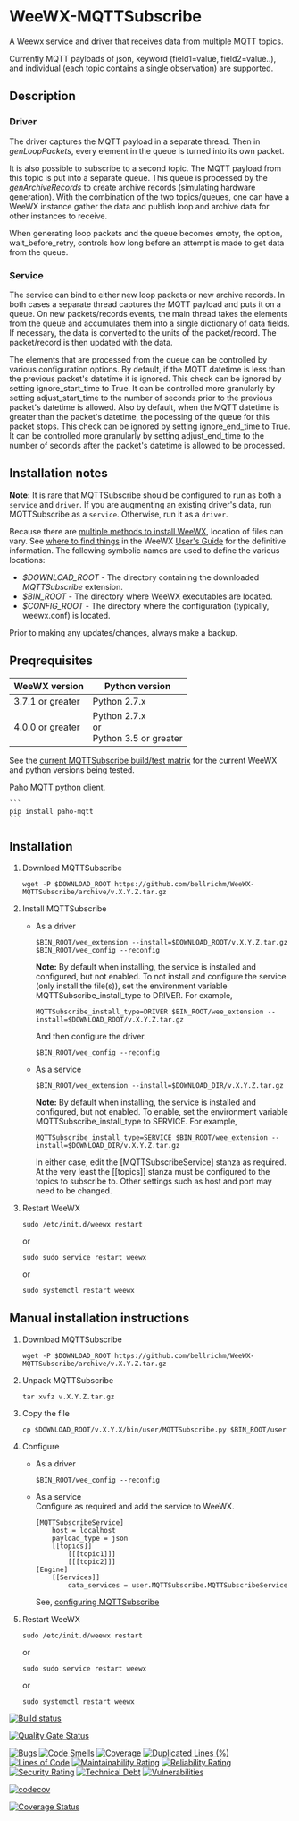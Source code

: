 # WeeWX-MQTTSubscribe
A Weewx service and driver that receives data from multiple MQTT topics.

Currently MQTT payloads of json, keyword (field1=value, field2=value..), and individual (each topic contains a single observation) are supported. 

## Description
### **Driver** ### 
The driver captures the MQTT payload in a separate thread. Then in *genLoopPackets*, every element in the queue is turned into its own packet. 

It is also possible to subscribe to a second topic. The MQTT payload from this topic is put into a separate queue. This queue is processed by the *genArchiveRecords* to create archive records (simulating hardware generation). With the combination of the two topics/queues, one can have a WeeWX instance gather the data and publish loop and archive data for other instances to receive.

When generating loop packets and the queue becomes empty, the option, wait_before_retry, controls how long before an attempt is made to get data from the queue.
### **Service**
The service can bind to either new loop packets or new archive records. In both cases a separate thread captures the MQTT payload and puts it on a queue. On new packets/records events, the main thread takes the elements from the queue and accumulates them into a single dictionary of data fields. If necessary, the data is converted to the units of the packet/record. The packet/record is then updated with the data.

The elements that are processed from the queue can be controlled by various configuration options. By default, if the MQTT datetime is less than the previous packet's datetime it is ignored. This check can be ignored by setting ignore_start_time to True. It can be controlled more granularly by setting adjust_start_time to the number of seconds prior to the previous packet's datetime is allowed. Also by default, when the MQTT datetime is greater than the packet's datetime, the pocessing of the queue for this packet stops. This check can be ignored by setting ignore_end_time to True. It can be controlled more granularly by setting adjust_end_time to the number of seconds after the packet's datetime is allowed to be processed.

## Installation notes
**Note:** It is rare that MQTTSubscribe should be configured to run as both a `service` and `driver`. If you are augmenting an existing driver's data, run MQTTSubscribe as a `service`. Otherwise, run it as a `driver`.

Because there are [multiple methods to install WeeWX](http://weewx.com/docs/usersguide.htm#installation_methods), location of files can vary. See [where to find things](http://weewx.com/docs/usersguide.htm#Where_to_find_things) in the WeeWX [User's Guide](http://weewx.com/docs/usersguide.htm") for the definitive information. The following symbolic names are used to define the various locations:

* *$DOWNLOAD_ROOT* - The directory containing the downloaded *MQTTSubscribe* extension.
* *$BIN_ROOT* - The directory where WeeWX executables are located. 
* *$CONFIG_ROOT* - The directory where the configuration (typically, weewx.conf) is located.

Prior to making any updates/changes, always make a backup.

## Preqrequisites
|WeeWX version   |Python version                               |
|----------------|---------------------------------------------|
|3.7.1 or greater|Python 2.7.x                                 |
|4.0.0 or greater|Python 2.7.x <br>or<br> Python 3.5 or greater| 

See the [current MQTTSubscribe build/test matrix](https://ci.appveyor.com/project/bellrichm/weewx-mqttsubscribe) for the current WeeWX and python versions being tested.

Paho MQTT python client.

    ```
    pip install paho-mqtt
    ```

## Installation
1. Download MQTTSubscribe

    ```
    wget -P $DOWNLOAD_ROOT https://github.com/bellrichm/WeeWX-MQTTSubscribe/archive/v.X.Y.Z.tar.gz
    ```
2. Install MQTTSubscribe
    * As a driver
    
        ```
        $BIN_ROOT/wee_extension --install=$DOWNLOAD_ROOT/v.X.Y.Z.tar.gz
        $BIN_ROOT/wee_config --reconfig
        ```
        
        **Note:** By default when installing, the service is installed and configured, but not enabled. 
        To not install and configure the service (only install the file(s)), 
        set the environment variable MQTTSubscribe_install_type to DRIVER. For example,
        
        ```
        MQTTSubscribe_install_type=DRIVER $BIN_ROOT/wee_extension --install=$DOWNLOAD_ROOT/v.X.Y.Z.tar.gz
        ```
        
        And then configure the driver.
        
        ```
        $BIN_ROOT/wee_config --reconfig
        ```
    
    * As a service
    
        ```
        $BIN_ROOT/wee_extension --install=$DOWNLOAD_DIR/v.X.Y.Z.tar.gz
        ```
        
        **Note:** By default when installing, the service is installed and configured, but not enabled. 
        To enable, set the environment variable MQTTSubscribe_install_type to SERVICE. For example,
        
        ```
        MQTTSubscribe_install_type=SERVICE $BIN_ROOT/wee_extension --install=$DOWNLOAD_DIR/v.X.Y.Z.tar.gz
        ```
        
        In either case, edit the [MQTTSubscribeService] stanza as required.
        At the very least the [\[topics\]] stanza must be configured to the topics to subscribe to. 
        Other settings such as host and port may need to be changed.
            
3. Restart WeeWX 

    ```
    sudo /etc/init.d/weewx restart
    ```
    
    or
    
    ```
    sudo sudo service restart weewx
    ```
    
    or 
    
    ``` 
    sudo systemctl restart weewx
    ```

## Manual installation instructions
1. Download MQTTSubscribe

    ```
    wget -P $DOWNLOAD_ROOT https://github.com/bellrichm/WeeWX-MQTTSubscribe/archive/v.X.Y.Z.tar.gz
    ```
2. Unpack MQTTSubscribe

    ```
    tar xvfz v.X.Y.Z.tar.gz
    ```
3. Copy the file

    ```
    cp $DOWNLOAD_ROOT/v.X.Y.X/bin/user/MQTTSubscribe.py $BIN_ROOT/user
    ```
4. Configure
    * As a driver
    
        ```
        $BIN_ROOT/wee_config --reconfig
        ```

    * As a service    
        Configure as required and add the service to WeeWX. 
        
        ```
        [MQTTSubscribeService]
            host = localhost
            payload_type = json
            [[topics]]
                [[[topic1]]]
                [[[topic2]]]
        [Engine]
            [[Services]]
                data_services = user.MQTTSubscribe.MQTTSubscribeService
         ```
        See, [configuring MQTTSubscribe](https://github.com/bellrichm/WeeWX-MQTTSubscribe/wiki/Configuring)
5. Restart WeeWX 

    ```
    sudo /etc/init.d/weewx restart
    ```
    
    or
    
    ```
    sudo sudo service restart weewx
    ```
    
    or 
    
    ``` 
    sudo systemctl restart weewx
    ```
[![Build status](https://ci.appveyor.com/api/projects/status/r0e08p7qt278thax?svg=true)](https://ci.appveyor.com/project/bellrichm/weewx-mqttsubscribe-master)

[![Quality Gate Status](https://sonarcloud.io/api/project_badges/measure?project=bellrichm_WeeWX-MQTTSubscribe&metric=alert_status)](https://sonarcloud.io/dashboard?id=bellrichm_WeeWX-MQTTSubscribe)

[![Bugs](https://sonarcloud.io/api/project_badges/measure?project=bellrichm_WeeWX-MQTTSubscribe&metric=bugs)](https://sonarcloud.io/dashboard?id=bellrichm_WeeWX-MQTTSubscribe)
[![Code Smells](https://sonarcloud.io/api/project_badges/measure?project=bellrichm_WeeWX-MQTTSubscribe&metric=code_smells)](https://sonarcloud.io/dashboard?id=bellrichm_WeeWX-MQTTSubscribe)
[![Coverage](https://sonarcloud.io/api/project_badges/measure?project=bellrichm_WeeWX-MQTTSubscribe&metric=coverage)](https://sonarcloud.io/dashboard?id=bellrichm_WeeWX-MQTTSubscribe)
[![Duplicated Lines (%)](https://sonarcloud.io/api/project_badges/measure?project=bellrichm_WeeWX-MQTTSubscribe&metric=duplicated_lines_density)](https://sonarcloud.io/dashboard?id=bellrichm_WeeWX-MQTTSubscribe)
[![Lines of Code](https://sonarcloud.io/api/project_badges/measure?project=bellrichm_WeeWX-MQTTSubscribe&metric=ncloc)](https://sonarcloud.io/dashboard?id=bellrichm_WeeWX-MQTTSubscribe)
[![Maintainability Rating](https://sonarcloud.io/api/project_badges/measure?project=bellrichm_WeeWX-MQTTSubscribe&metric=sqale_rating)](https://sonarcloud.io/dashboard?id=bellrichm_WeeWX-MQTTSubscribe)
[![Reliability Rating](https://sonarcloud.io/api/project_badges/measure?project=bellrichm_WeeWX-MQTTSubscribe&metric=reliability_rating)](https://sonarcloud.io/dashboard?id=bellrichm_WeeWX-MQTTSubscribe)
[![Security Rating](https://sonarcloud.io/api/project_badges/measure?project=bellrichm_WeeWX-MQTTSubscribe&metric=security_rating)](https://sonarcloud.io/dashboard?id=bellrichm_WeeWX-MQTTSubscribe)
[![Technical Debt](https://sonarcloud.io/api/project_badges/measure?project=bellrichm_WeeWX-MQTTSubscribe&metric=sqale_index)](https://sonarcloud.io/dashboard?id=bellrichm_WeeWX-MQTTSubscribe)
[![Vulnerabilities](https://sonarcloud.io/api/project_badges/measure?project=bellrichm_WeeWX-MQTTSubscribe&metric=vulnerabilities)](https://sonarcloud.io/dashboard?id=bellrichm_WeeWX-MQTTSubscribe)

[![codecov](https://codecov.io/gh/bellrichm/WeeWX-MQTTSubscribe/branch/master/graph/badge.svg)](https://codecov.io/gh/bellrichm/WeeWX-MQTTSubscribe)

[![Coverage Status](https://coveralls.io/repos/github/bellrichm/WeeWX-MQTTSubscribe/badge.svg?branch=master&service=github)](https://coveralls.io/github/bellrichm/WeeWX-MQTTSubscribe?branch=master)
